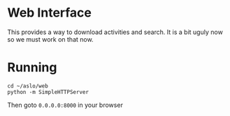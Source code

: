 # Web Interface

This provides a way to download activities and search.
It is a bit uguly now so we must work on that now.

# Running

	cd ~/aslo/web
	python -m SimpleHTTPServer

Then goto `0.0.0.0:8000` in your browser

